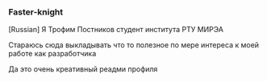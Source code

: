 ### Faster-knight

[Russian]
Я Трофим Постников студент института РТУ МИРЭА

Стараюсь сюда выкладывать что то полезное по мере интереса к моей работе как разработчика

Да это очень креативный реадми профиля
